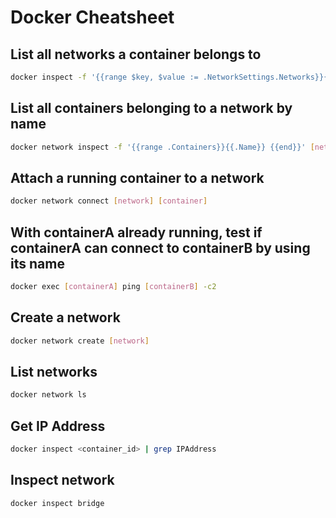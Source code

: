 # Docker Cheatsheet

## List all networks a container belongs to

``` bash
docker inspect -f '{{range $key, $value := .NetworkSettings.Networks}}{{$key}} {{end}}' [container]
```

## List all containers belonging to a network by name

``` bash
docker network inspect -f '{{range .Containers}}{{.Name}} {{end}}' [network]
```

## Attach a running container to a network

``` bash
docker network connect [network] [container]
```

## With containerA already running, test if containerA can connect to containerB by using its name

``` bash
docker exec [containerA] ping [containerB] -c2
```

## Create a network

``` bash
docker network create [network]
```

## List networks

``` bash
docker network ls
```

## Get IP Address

``` bash
docker inspect <container_id> | grep IPAddress
```

## Inspect network

``` bash
docker inspect bridge
```
